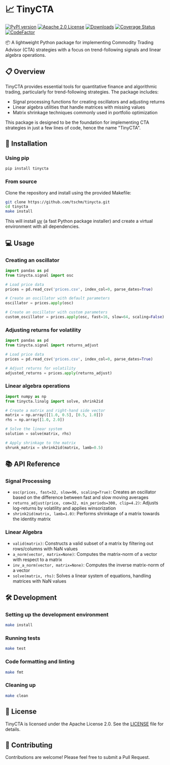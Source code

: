 # 📈 TinyCTA

[![PyPI version](https://badge.fury.io/py/tinycta.svg)](https://badge.fury.io/py/tinycta)
[![Apache 2.0 License](https://img.shields.io/badge/License-APACHEv2-brightgreen.svg)](https://github.com/tschm/tinycta/blob/master/LICENSE)
[![Downloads](https://static.pepy.tech/personalized-badge/tinycta?period=month&units=international_system&left_color=black&right_color=orange&left_text=PyPI%20downloads%20per%20month)](https://pepy.tech/project/tinycta)
[![Coverage Status](https://coveralls.io/repos/github/tschm/TinyCTA/badge.png?branch=main)](https://coveralls.io/github/tschm/TinyCTA?branch=main)
[![CodeFactor](https://www.codefactor.io/repository/github/tschm/TinyCTA/badge)](https://www.codefactor.io/repository/github/tschm/TinyCTA)

📦 A lightweight Python package for implementing Commodity
Trading Advisor (CTA) strategies with a focus on trend-following
signals and linear algebra operations.

## 📋 Overview

TinyCTA provides essential tools for quantitative finance and algorithmic trading,
particularly for trend-following strategies. The package includes:

- Signal processing functions for creating oscillators and adjusting returns
- Linear algebra utilities that handle matrices with missing values
- Matrix shrinkage techniques commonly used in portfolio optimization

This package is designed to be the foundation for implementing CTA strategies
in just a few lines of code, hence the name "TinyCTA".

## 🚀 Installation

### Using pip

```bash
pip install tinycta
```

### From source

Clone the repository and install using the provided Makefile:

```bash
git clone https://github.com/tschm/tinycta.git
cd tinycta
make install
```

This will install [uv](https://github.com/astral-sh/uv)
(a fast Python package installer) and create a
virtual environment with all dependencies.

## 💻 Usage

### Creating an oscillator

```python
import pandas as pd
from tinycta.signal import osc

# Load price data
prices = pd.read_csv('prices.csv', index_col=0, parse_dates=True)

# Create an oscillator with default parameters
oscillator = prices.apply(osc)

# Create an oscillator with custom parameters
custom_oscillator = prices.apply(osc, fast=16, slow=64, scaling=False)
```

### Adjusting returns for volatility

```python
import pandas as pd
from tinycta.signal import returns_adjust

# Load price data
prices = pd.read_csv('prices.csv', index_col=0, parse_dates=True)

# Adjust returns for volatility
adjusted_returns = prices.apply(returns_adjust)
```

### Linear algebra operations

```python
import numpy as np
from tinycta.linalg import solve, shrink2id

# Create a matrix and right-hand side vector
matrix = np.array([[1.0, 0.5], [0.5, 1.0]])
rhs = np.array([1.0, 2.0])

# Solve the linear system
solution = solve(matrix, rhs)

# Apply shrinkage to the matrix
shrunk_matrix = shrink2id(matrix, lamb=0.5)
```

## 📚 API Reference

### Signal Processing

- `osc(prices, fast=32, slow=96, scaling=True)`:
   Creates an oscillator based on the difference between fast and slow moving averages
- `returns_adjust(price, com=32, min_periods=300, clip=4.2)`:
   Adjusts log-returns by volatility and applies winsorization
- `shrink2id(matrix, lamb=1.0)`:
   Performs shrinkage of a matrix towards the identity matrix

### Linear Algebra

- `valid(matrix)`:
Constructs a valid subset of a matrix by filtering out rows/columns with NaN values
- `a_norm(vector, matrix=None)`:
Computes the matrix-norm of a vector with respect to a matrix
- `inv_a_norm(vector, matrix=None)`: Computes the inverse matrix-norm of a vector
- `solve(matrix, rhs)`:
Solves a linear system of equations, handling matrices with NaN values

## 🛠️ Development

### Setting up the development environment

```bash
make install
```

### Running tests

```bash
make test
```

### Code formatting and linting

```bash
make fmt
```

### Cleaning up

```bash
make clean
```

## 📄 License

TinyCTA is licensed under the Apache License 2.0.
See the [LICENSE](LICENSE) file for details.

## 🤝 Contributing

Contributions are welcome! Please feel free to submit a Pull Request.
